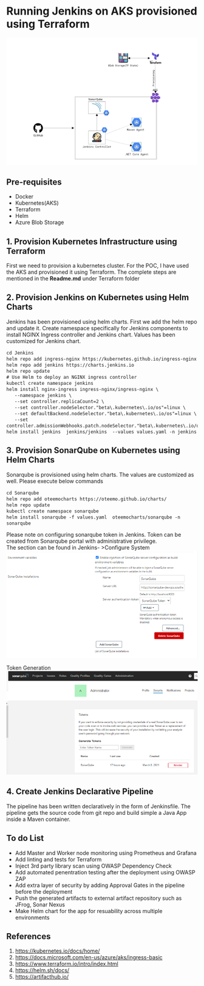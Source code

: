 # Running Jenkins on AKS provisioned using Terraform

![Alt text](./Architecture.png?raw=true "Architecture")

## Pre-requisites
* Docker
* Kubernetes(AKS)
* Terraform
* Helm
* Azure Blob Storage

## 1. Provision Kubernetes Infrastructure using Terraform
First we need to provision a kubernetes cluster. For the POC, I have used the AKS and provisioned it using Terraform. The complete steps are mentioned in the **Readme.md** under Terraform folder

## 2. Provision Jenkins on Kubernetes using Helm Charts
 Jenkins has been provisioned using helm charts. First we add the helm repo and update it. Create namespace specifically for Jenkins components to install NGINX Ingress controller and Jenkins chart. Values has been customized for Jenkins chart.
 ```
 cd Jenkins
 helm repo add ingress-nginx https://kubernetes.github.io/ingress-nginx
 helm repo add jenkins https://charts.jenkins.io
 helm repo update
 # Use Helm to deploy an NGINX ingress controller
 kubectl create namespace jenkins
 helm install nginx-ingress ingress-nginx/ingress-nginx \
    --namespace jenkins \
    --set controller.replicaCount=2 \
    --set controller.nodeSelector."beta\.kubernetes\.io/os"=linux \
    --set defaultBackend.nodeSelector."beta\.kubernetes\.io/os"=linux \
    --set controller.admissionWebhooks.patch.nodeSelector."beta\.kubernetes\.io/os"=linux
 helm install jenkins  jenkins/jenkins  --values values.yaml -n jenkins
 ```
## 3. Provision SonarQube on Kubernetes using Helm Charts
Sonarqube is provisioned using helm charts. The values are customized as well. Please execute below commands
```
cd Sonarqube
helm repo add oteemocharts https://oteemo.github.io/charts/
helm repo update
kubectl create namespace sonarqube
helm install sonarqube -f values.yaml  oteemocharts/sonarqube -n sonarqube
```
Please note on configuring sonarqube token in Jenkins. Token can be created from Sonarqube portal with administrative privilege. </br>
The section can be found in Jenkins- >Configure System
![Alt text](./Sonarqube/SonarQube.png?raw=true "SonarQube")

Token Generation
![Alt text](./Sonarqube/Admins.png?raw=true "SonarToken")

## 4. Create Jenkins Declarative Pipeline
The pipeline has been written declaratively in the form of Jenkinsfile. The pipeline gets the source code from git repo and build simple a Java App inside a Maven container.

## To do List
* Add Master and Worker node monitoring using Prometheus and Grafana
* Add linting and tests for Terraform
* Inject 3rd party library scan using OWASP Dependency Check
* Add automated penentration testing after the deployment using OWASP ZAP
* Add extra layer of security by adding Approval Gates in the pipeline before the deployment
* Push the generated artifacts to external artifact repository such as JFrog, Sonar Nexus
* Make Helm chart for the app for resuability across multiple environments

## References
1. https://kubernetes.io/docs/home/
2. https://docs.microsoft.com/en-us/azure/aks/ingress-basic
3. https://www.terraform.io/intro/index.html
4. https://helm.sh/docs/
5. https://artifacthub.io/
